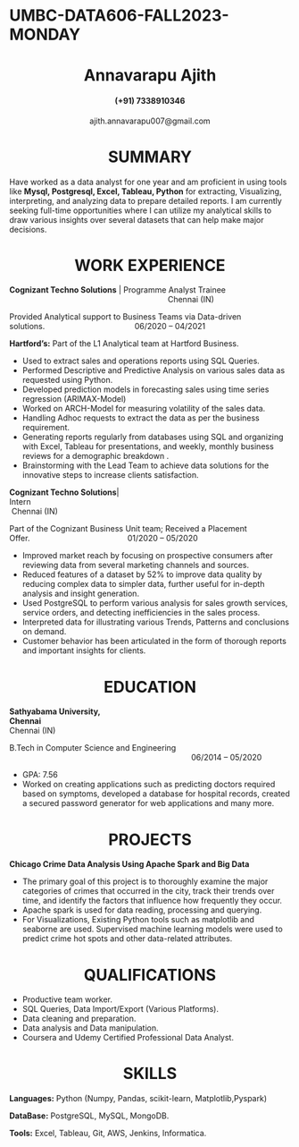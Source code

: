 # UMBC-DATA606-FALL2023-MONDAY


<h1  align="center"> Annavarapu Ajith </h1>
<h4  align="center"> (+91) 7338910346 </h4>
<div  align="center"> ajith.annavarapu007@gmail.com </div>


<h1  align="center"> SUMMARY </h1>

Have worked as a data analyst for one year and am proficient in using tools like **Mysql, Postgresql, Excel, Tableau, Python** for extracting, Visualizing, interpreting, and analyzing data to prepare detailed reports. I am currently seeking full-time opportunities where I can utilize my analytical skills to draw various insights over several datasets that can help make major decisions.

<h1  align="center"> WORK EXPERIENCE </h1>

**Cognizant Techno Solutions** | Programme Analyst Trainee &emsp;&emsp;&emsp;&emsp;&emsp;&emsp;&emsp;&emsp;&emsp;&emsp;&emsp;&emsp;&emsp;&emsp;&emsp;&emsp;&emsp;&emsp;&emsp;&emsp; Chennai (IN)

Provided Analytical support to  Business Teams via Data-driven solutions.&emsp;&emsp;&emsp;&emsp;&emsp;&emsp;&emsp;&emsp;&emsp;&emsp;&emsp;&ensp;06/2020 – 04/2021

**Hartford’s:** Part of the L1  Analytical team at Hartford Business.

* Used to extract sales and operations reports using SQL Queries.
* Performed Descriptive and Predictive Analysis on  various sales data as requested using Python.
* Developed prediction models in forecasting sales using time series regression (ARIMAX-Model)
* Worked  on ARCH-Model for measuring volatility of the sales data.
* Handling Adhoc requests to extract the data as per the business requirement.
* Generating reports regularly from databases using SQL and organizing with Excel, Tableau for presentations, and weekly, monthly business reviews for a demographic breakdown .
* Brainstorming with the Lead Team to achieve data solutions for the innovative steps to increase clients satisfaction.

**Cognizant Techno Solutions**| Intern&emsp;&emsp;&emsp;&emsp;&emsp;&emsp;&emsp;&emsp;&emsp;&emsp;&emsp;&emsp;&emsp;&emsp;&emsp;&emsp;&emsp;&emsp;&emsp;&emsp;&emsp;&emsp;&emsp;&emsp;&emsp;&emsp;&emsp;&emsp;&emsp;&emsp;&nbsp;Chennai (IN)

Part of the Cognizant Business Unit team; Received a  Placement Offer.&emsp;&emsp;&emsp;&emsp;&emsp;&emsp;&emsp;&emsp;&emsp;&emsp;&emsp;&emsp;&ensp;01/2020 – 05/2020
* Improved market reach by focusing on prospective consumers after reviewing data from several marketing channels and sources.
* Reduced features of a dataset by 52% to improve data quality by reducing complex data to simpler data, further useful for in-depth analysis and insight generation.
* Used PostgreSQL to perform various analysis for sales growth services, service orders, and detecting inefficiencies in the sales process.
* Interpreted data for illustrating various Trends, Patterns and conclusions on demand.
* Customer behavior has been articulated in the form of thorough reports and important insights for clients.

<h1  align="center"> EDUCATION </h1>

**Sathyabama University, Chennai**&emsp;&emsp;&emsp;&emsp;&emsp;&emsp;&emsp;&emsp;&emsp;&emsp;&emsp;&emsp;&emsp;&emsp;&emsp;&emsp;&emsp;&emsp;&emsp;&emsp;&emsp;&emsp;&emsp;&emsp;&emsp;&emsp;&emsp;&emsp;&emsp;&emsp;&emsp;&ensp;Chennai (IN)

B.Tech in Computer Science and Engineering &emsp;&emsp;&emsp;&emsp;&emsp;&emsp;&emsp;&emsp;&emsp;&emsp;&emsp;&emsp;&emsp;&emsp;&emsp;&emsp;&emsp;&emsp;&emsp;&emsp;&emsp;&emsp;&emsp;&nbsp;06/2014 – 05/2020
* GPA: 7.56
* Worked on creating applications such as predicting doctors required based on symptoms, developed a database for hospital records, created a secured password generator for web applications and many more. 

<h1  align="center"> PROJECTS </h1>

**Chicago Crime Data Analysis Using Apache Spark and Big Data**
* The primary goal of this project is to thoroughly examine the major categories of crimes that occurred in the city, track their trends over time, and identify the factors that influence how frequently they occur.
* Apache spark is used for data reading, processing and querying.
* For Visualizations, Existing Python tools such as matplotlib and seaborne are used. Supervised machine learning models were used to predict crime hot spots and other data-related attributes.

<h1  align="center"> QUALIFICATIONS </h1>

* Productive team worker.
* SQL Queries, Data Import/Export (Various Platforms).
* Data cleaning and preparation.
* Data analysis and Data manipulation.
* Coursera and Udemy Certified Professional Data Analyst.

<h1  align="center"> SKILLS </h1>

**Languages:**  Python (Numpy, Pandas, scikit-learn, Matplotlib,Pyspark)

**DataBase:**  PostgreSQL, MySQL, MongoDB.

**Tools:**  Excel, Tableau, Git, AWS, Jenkins, Informatica.
